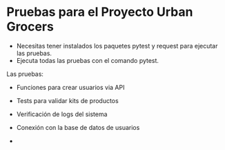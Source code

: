 ﻿# Pruebas para el Proyecto Urban Grocers
- Necesitas tener instalados los paquetes pytest y request para ejecutar las pruebas.
- Ejecuta todas las pruebas con el comando pytest.

Las pruebas:
- Funciones para crear usuarios via API
- Tests para validar kits de productos
- Verificación de logs del sistema
- Conexión con la base de datos de usuarios

- 
